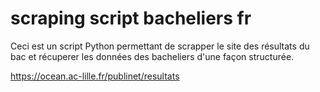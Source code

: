 # scraping script bacheliers fr

Ceci est un script Python permettant de scrapper le site des résultats du bac et récuperer les données des bacheliers d'une façon structurée.

https://ocean.ac-lille.fr/publinet/resultats


